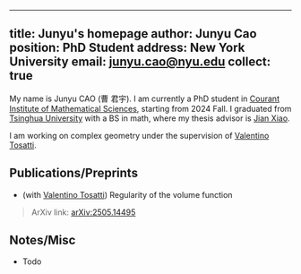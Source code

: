 
---
title: Junyu's homepage
author: Junyu Cao
position: PhD Student
address: New York University
email: [junyu.cao@nyu.edu](mailto:junyu.cao@nyu.edu)
collect: true 
---
My name is Junyu CAO (曹 君宇). I am currently a PhD student in 
[Courant Institute of Mathematical Sciences](https://cims.nyu.edu/), 
starting from 2024 Fall. I graduated from 
[Tsinghua University](https://www.tsinghua.edu.cn/) with a BS in math, 
where my thesis advisor is 
[Jian Xiao](https://sites.google.com/view/jianxiao/home).


I am working on complex geometry under the supervision of [Valentino Tosatti](https://cims.nyu.edu/~vt2234/).



## Publications/Preprints
- (with [Valentino Tosatti](https://cims.nyu.edu/~vt2234/)) Regularity of the volume function 
> ArXiv link: [arXiv:2505.14495](https://arxiv.org/abs/2505.14495)

## Notes/Misc
- Todo
<!-- 
[+-](/pubs/index.md#:embed) -->